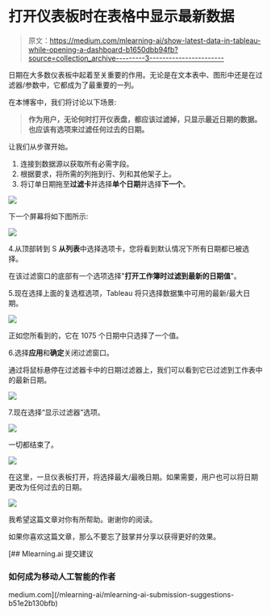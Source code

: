 # 打开仪表板时在表格中显示最新数据

> 原文：<https://medium.com/mlearning-ai/show-latest-data-in-tableau-while-opening-a-dashboard-b1650dbb94fb?source=collection_archive---------3----------------------->

日期在大多数仪表板中起着至关重要的作用。无论是在文本表中、图形中还是在过滤器/参数中，它都成为了最重要的一列。

在本博客中，我们将讨论以下场景:

> **作为用户，无论何时打开仪表盘，都应该过滤掉，只显示最近日期的数据。也应该有选项来过滤任何过去的日期。**

让我们从步骤开始。

1.  连接到数据源以获取所有必需字段。
2.  根据要求，将所需的列拖到行、列和其他架子上。
3.  将订单日期拖至**过滤卡**并选择**单个日期**并选择**下一个**。

![](img/7e1b2d855a658e6497d525b9ea020582.png)

下一个屏幕将如下图所示:

![](img/8e35d6986fd391f52658c81e400f7b7a.png)

4.从顶部转到 S **从列表**中选择选项卡，您将看到默认情况下所有日期都已被选择。

在该过滤窗口的底部有一个选项选择"**打开工作簿时过滤到最新的日期值**"。

5.现在选择上面的复选框选项，Tableau 将只选择数据集中可用的最新/最大日期。

![](img/e61dc5f5824de2b2175e0d098fffd971.png)

正如您所看到的，它在 1075 个日期中只选择了一个值。

6.选择**应用**和**确定**关闭过滤窗口。

通过将鼠标悬停在过滤器卡中的日期过滤器上，我们可以看到它已过滤到工作表中的最新日期。

![](img/221b576afbfc0e0f696e3e4659a90f34.png)

7.现在选择“显示过滤器”选项。

![](img/33907a9357956d0371a2552c35506d74.png)

一切都结束了。

![](img/f62c7d3109f998ccccf5c77b8a2a1f01.png)

在这里，一旦仪表板打开，将选择最大/最晚日期。如果需要，用户也可以将日期更改为任何过去的日期。

![](img/99f2da75b78fdabe1e343f97bb4d3055.png)

我希望这篇文章对你有所帮助。谢谢你的阅读。

如果你喜欢这篇文章，那么不要忘了鼓掌并分享以获得更好的效果。

[](/mlearning-ai/mlearning-ai-submission-suggestions-b51e2b130bfb) [## Mlearning.ai 提交建议

### 如何成为移动人工智能的作者

medium.com](/mlearning-ai/mlearning-ai-submission-suggestions-b51e2b130bfb)
